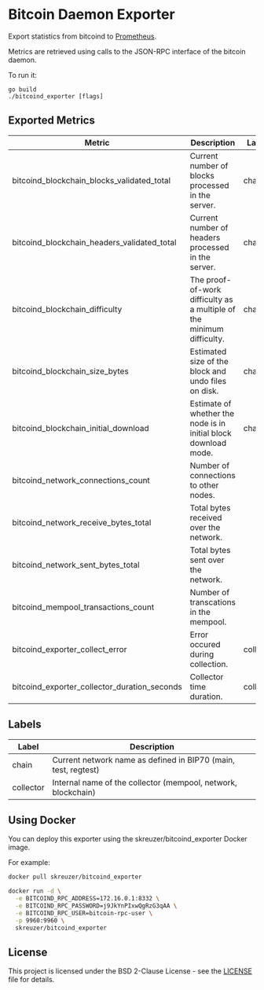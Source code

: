 # Bitcoin Daemon Exporter

Export statistics from bitcoind to [Prometheus](https://prometheus.io).

Metrics are retrieved using calls to the JSON-RPC interface of the bitcoin
daemon.

To run it:

    go build
    ./bitcoind_exporter [flags]

## Exported Metrics

| Metric | Description | Labels |
| ------ | ----------- | ------ |
| bitcoind_blockchain_blocks_validated_total | Current number of blocks processed in the server. | chain |
| bitcoind_blockchain_headers_validated_total | Current number of headers processed in the server. | chain |
| bitcoind_blockchain_difficulty | The proof-of-work difficulty as a multiple of the minimum difficulty. | chain |
| bitcoind_blockchain_size_bytes | Estimated size of the block and undo files on disk. | chain |
| bitcoind_blockchain_initial_download | Estimate of whether the node is in initial block download mode. | chain |
| bitcoind_network_connections_count | Number of connections to other nodes. | |
| bitcoind_network_receive_bytes_total | Total bytes received over the network. | |
| bitcoind_network_sent_bytes_total | Total bytes sent over the network. | |
| bitcoind_mempool_transactions_count | Number of transcations in the mempool. | |
| bitcoind_exporter_collect_error | Error occured during collection. | collector |
| bitcoind_exporter_collector_duration_seconds | Collector time duration. | collector |

## Labels

| Label | Description |
| ----- | ----------- |
| chain | Current network name as defined in BIP70 (main, test, regtest) |
| collector | Internal name of the collector (mempool, network, blockchain) |

## Using Docker

You can deploy this exporter using the skreuzer/bitcoind_exporter Docker image.

For example:

```bash
docker pull skreuzer/bitcoind_exporter

docker run -d \
  -e BITCOIND_RPC_ADDRESS=172.16.0.1:8332 \
  -e BITCOIND_RPC_PASSWORD=j9JkYnPIxwQgRzG3qAA \
  -e BITCOIND_RPC_USER=bitcoin-rpc-user \
  -p 9960:9960 \
  skreuzer/bitcoind_exporter
```

## License
This project is licensed under the BSD 2-Clause License - see the [LICENSE](LICENSE) file for details.
